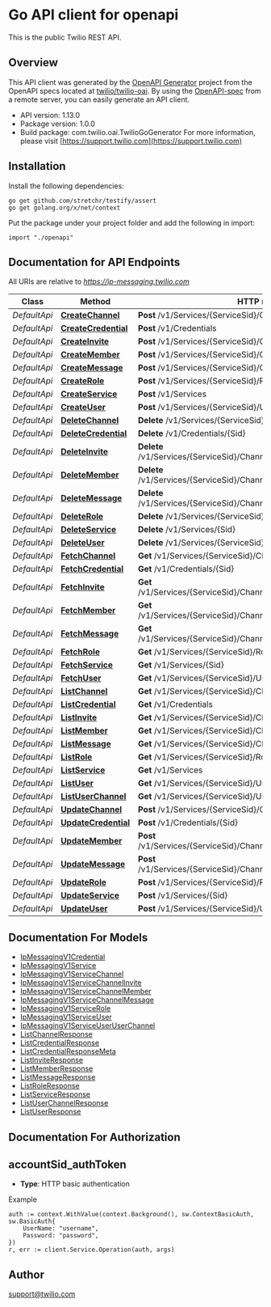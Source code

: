 # Go API client for openapi

This is the public Twilio REST API.

## Overview
This API client was generated by the [OpenAPI Generator](https://openapi-generator.tech) project from the OpenAPI specs located at [twilio/twilio-oai](https://github.com/twilio/twilio-oai/tree/main/spec).  By using the [OpenAPI-spec](https://www.openapis.org/) from a remote server, you can easily generate an API client.

- API version: 1.13.0
- Package version: 1.0.0
- Build package: com.twilio.oai.TwilioGoGenerator
For more information, please visit [https://support.twilio.com](https://support.twilio.com)

## Installation

Install the following dependencies:

```shell
go get github.com/stretchr/testify/assert
go get golang.org/x/net/context
```

Put the package under your project folder and add the following in import:

```golang
import "./openapi"
```

## Documentation for API Endpoints

All URIs are relative to *https://ip-messaging.twilio.com*

Class | Method | HTTP request | Description
------------ | ------------- | ------------- | -------------
*DefaultApi* | [**CreateChannel**](docs/DefaultApi.md#createchannel) | **Post** /v1/Services/{ServiceSid}/Channels | 
*DefaultApi* | [**CreateCredential**](docs/DefaultApi.md#createcredential) | **Post** /v1/Credentials | 
*DefaultApi* | [**CreateInvite**](docs/DefaultApi.md#createinvite) | **Post** /v1/Services/{ServiceSid}/Channels/{ChannelSid}/Invites | 
*DefaultApi* | [**CreateMember**](docs/DefaultApi.md#createmember) | **Post** /v1/Services/{ServiceSid}/Channels/{ChannelSid}/Members | 
*DefaultApi* | [**CreateMessage**](docs/DefaultApi.md#createmessage) | **Post** /v1/Services/{ServiceSid}/Channels/{ChannelSid}/Messages | 
*DefaultApi* | [**CreateRole**](docs/DefaultApi.md#createrole) | **Post** /v1/Services/{ServiceSid}/Roles | 
*DefaultApi* | [**CreateService**](docs/DefaultApi.md#createservice) | **Post** /v1/Services | 
*DefaultApi* | [**CreateUser**](docs/DefaultApi.md#createuser) | **Post** /v1/Services/{ServiceSid}/Users | 
*DefaultApi* | [**DeleteChannel**](docs/DefaultApi.md#deletechannel) | **Delete** /v1/Services/{ServiceSid}/Channels/{Sid} | 
*DefaultApi* | [**DeleteCredential**](docs/DefaultApi.md#deletecredential) | **Delete** /v1/Credentials/{Sid} | 
*DefaultApi* | [**DeleteInvite**](docs/DefaultApi.md#deleteinvite) | **Delete** /v1/Services/{ServiceSid}/Channels/{ChannelSid}/Invites/{Sid} | 
*DefaultApi* | [**DeleteMember**](docs/DefaultApi.md#deletemember) | **Delete** /v1/Services/{ServiceSid}/Channels/{ChannelSid}/Members/{Sid} | 
*DefaultApi* | [**DeleteMessage**](docs/DefaultApi.md#deletemessage) | **Delete** /v1/Services/{ServiceSid}/Channels/{ChannelSid}/Messages/{Sid} | 
*DefaultApi* | [**DeleteRole**](docs/DefaultApi.md#deleterole) | **Delete** /v1/Services/{ServiceSid}/Roles/{Sid} | 
*DefaultApi* | [**DeleteService**](docs/DefaultApi.md#deleteservice) | **Delete** /v1/Services/{Sid} | 
*DefaultApi* | [**DeleteUser**](docs/DefaultApi.md#deleteuser) | **Delete** /v1/Services/{ServiceSid}/Users/{Sid} | 
*DefaultApi* | [**FetchChannel**](docs/DefaultApi.md#fetchchannel) | **Get** /v1/Services/{ServiceSid}/Channels/{Sid} | 
*DefaultApi* | [**FetchCredential**](docs/DefaultApi.md#fetchcredential) | **Get** /v1/Credentials/{Sid} | 
*DefaultApi* | [**FetchInvite**](docs/DefaultApi.md#fetchinvite) | **Get** /v1/Services/{ServiceSid}/Channels/{ChannelSid}/Invites/{Sid} | 
*DefaultApi* | [**FetchMember**](docs/DefaultApi.md#fetchmember) | **Get** /v1/Services/{ServiceSid}/Channels/{ChannelSid}/Members/{Sid} | 
*DefaultApi* | [**FetchMessage**](docs/DefaultApi.md#fetchmessage) | **Get** /v1/Services/{ServiceSid}/Channels/{ChannelSid}/Messages/{Sid} | 
*DefaultApi* | [**FetchRole**](docs/DefaultApi.md#fetchrole) | **Get** /v1/Services/{ServiceSid}/Roles/{Sid} | 
*DefaultApi* | [**FetchService**](docs/DefaultApi.md#fetchservice) | **Get** /v1/Services/{Sid} | 
*DefaultApi* | [**FetchUser**](docs/DefaultApi.md#fetchuser) | **Get** /v1/Services/{ServiceSid}/Users/{Sid} | 
*DefaultApi* | [**ListChannel**](docs/DefaultApi.md#listchannel) | **Get** /v1/Services/{ServiceSid}/Channels | 
*DefaultApi* | [**ListCredential**](docs/DefaultApi.md#listcredential) | **Get** /v1/Credentials | 
*DefaultApi* | [**ListInvite**](docs/DefaultApi.md#listinvite) | **Get** /v1/Services/{ServiceSid}/Channels/{ChannelSid}/Invites | 
*DefaultApi* | [**ListMember**](docs/DefaultApi.md#listmember) | **Get** /v1/Services/{ServiceSid}/Channels/{ChannelSid}/Members | 
*DefaultApi* | [**ListMessage**](docs/DefaultApi.md#listmessage) | **Get** /v1/Services/{ServiceSid}/Channels/{ChannelSid}/Messages | 
*DefaultApi* | [**ListRole**](docs/DefaultApi.md#listrole) | **Get** /v1/Services/{ServiceSid}/Roles | 
*DefaultApi* | [**ListService**](docs/DefaultApi.md#listservice) | **Get** /v1/Services | 
*DefaultApi* | [**ListUser**](docs/DefaultApi.md#listuser) | **Get** /v1/Services/{ServiceSid}/Users | 
*DefaultApi* | [**ListUserChannel**](docs/DefaultApi.md#listuserchannel) | **Get** /v1/Services/{ServiceSid}/Users/{UserSid}/Channels | 
*DefaultApi* | [**UpdateChannel**](docs/DefaultApi.md#updatechannel) | **Post** /v1/Services/{ServiceSid}/Channels/{Sid} | 
*DefaultApi* | [**UpdateCredential**](docs/DefaultApi.md#updatecredential) | **Post** /v1/Credentials/{Sid} | 
*DefaultApi* | [**UpdateMember**](docs/DefaultApi.md#updatemember) | **Post** /v1/Services/{ServiceSid}/Channels/{ChannelSid}/Members/{Sid} | 
*DefaultApi* | [**UpdateMessage**](docs/DefaultApi.md#updatemessage) | **Post** /v1/Services/{ServiceSid}/Channels/{ChannelSid}/Messages/{Sid} | 
*DefaultApi* | [**UpdateRole**](docs/DefaultApi.md#updaterole) | **Post** /v1/Services/{ServiceSid}/Roles/{Sid} | 
*DefaultApi* | [**UpdateService**](docs/DefaultApi.md#updateservice) | **Post** /v1/Services/{Sid} | 
*DefaultApi* | [**UpdateUser**](docs/DefaultApi.md#updateuser) | **Post** /v1/Services/{ServiceSid}/Users/{Sid} | 


## Documentation For Models

 - [IpMessagingV1Credential](docs/IpMessagingV1Credential.md)
 - [IpMessagingV1Service](docs/IpMessagingV1Service.md)
 - [IpMessagingV1ServiceChannel](docs/IpMessagingV1ServiceChannel.md)
 - [IpMessagingV1ServiceChannelInvite](docs/IpMessagingV1ServiceChannelInvite.md)
 - [IpMessagingV1ServiceChannelMember](docs/IpMessagingV1ServiceChannelMember.md)
 - [IpMessagingV1ServiceChannelMessage](docs/IpMessagingV1ServiceChannelMessage.md)
 - [IpMessagingV1ServiceRole](docs/IpMessagingV1ServiceRole.md)
 - [IpMessagingV1ServiceUser](docs/IpMessagingV1ServiceUser.md)
 - [IpMessagingV1ServiceUserUserChannel](docs/IpMessagingV1ServiceUserUserChannel.md)
 - [ListChannelResponse](docs/ListChannelResponse.md)
 - [ListCredentialResponse](docs/ListCredentialResponse.md)
 - [ListCredentialResponseMeta](docs/ListCredentialResponseMeta.md)
 - [ListInviteResponse](docs/ListInviteResponse.md)
 - [ListMemberResponse](docs/ListMemberResponse.md)
 - [ListMessageResponse](docs/ListMessageResponse.md)
 - [ListRoleResponse](docs/ListRoleResponse.md)
 - [ListServiceResponse](docs/ListServiceResponse.md)
 - [ListUserChannelResponse](docs/ListUserChannelResponse.md)
 - [ListUserResponse](docs/ListUserResponse.md)


## Documentation For Authorization



## accountSid_authToken

- **Type**: HTTP basic authentication

Example

```golang
auth := context.WithValue(context.Background(), sw.ContextBasicAuth, sw.BasicAuth{
    UserName: "username",
    Password: "password",
})
r, err := client.Service.Operation(auth, args)
```


## Author

support@twilio.com

